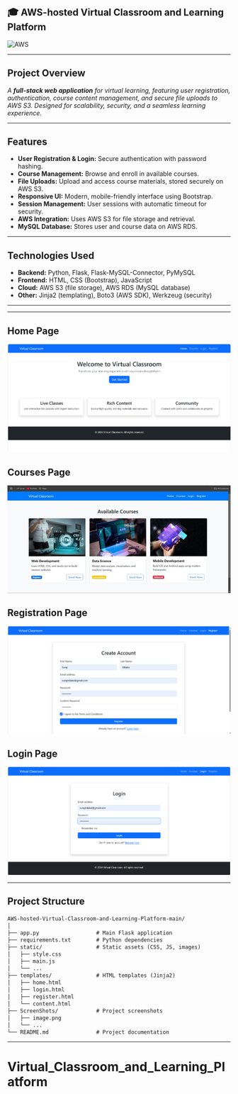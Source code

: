

## 🎓 AWS-hosted Virtual Classroom and Learning Platform

![AWS](https://img.shields.io/badge/Hosted%20on-AWS-orange?style=for-the-badge)






---

## Project Overview

*A **full-stack web application** for virtual learning, featuring user registration, authentication, course content management, and secure file uploads to AWS S3. Designed for scalability, security, and a seamless learning experience.*

---

## Features

- **User Registration & Login:** Secure authentication with password hashing.
- **Course Management:** Browse and enroll in available courses.
- **File Uploads:** Upload and access course materials, stored securely on AWS S3.
- **Responsive UI:** Modern, mobile-friendly interface using Bootstrap.
- **Session Management:** User sessions with automatic timeout for security.
- **AWS Integration:** Uses AWS S3 for file storage and retrieval.
- **MySQL Database:** Stores user and course data on AWS RDS.

---

## Technologies Used

- **Backend:** Python, Flask, Flask-MySQL-Connector, PyMySQL
- **Frontend:** HTML, CSS (Bootstrap), JavaScript
- **Cloud:** AWS S3 (file storage), AWS RDS (MySQL database)
- **Other:** Jinja2 (templating), Boto3 (AWS SDK), Werkzeug (security)

---
---


## Home Page
![Home](https://github.com/MilakeSuraj/AWS-hosted-Virtual-Classroom-and-Learning-Platform-main/blob/main/ScreenShots/image1.png?raw=true)

## Courses Page
![Courses](https://github.com/MilakeSuraj/AWS-hosted-Virtual-Classroom-and-Learning-Platform-main/blob/main/ScreenShots/image.png?raw=true)

## Registration Page
![Register](https://github.com/MilakeSuraj/AWS-hosted-Virtual-Classroom-and-Learning-Platform-main/blob/main/ScreenShots/image3.png?raw=true)

## Login Page
![Login](https://github.com/MilakeSuraj/AWS-hosted-Virtual-Classroom-and-Learning-Platform-main/blob/main/ScreenShots/image2.png?raw=true)

---

## Project Structure

```
AWS-hosted-Virtual-Classroom-and-Learning-Platform-main/
│
├── app.py                  # Main Flask application
├── requirements.txt        # Python dependencies
├── static/                 # Static assets (CSS, JS, images)
│   ├── style.css
│   ├── main.js
│   └── ...
├── templates/              # HTML templates (Jinja2)
│   ├── home.html
│   ├── login.html
│   ├── register.html
│   └── content.html
├── ScreenShots/            # Project screenshots
│   ├── image.png
│   └── ...
└── README.md               # Project documentation
```

---

# Virtual_Classroom_and_Learning_Platform
